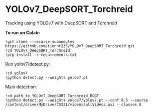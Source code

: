 # YOLOv7_DeepSORT_Torchreid
Tracking using YOLOv7 with DeepSORT and Torchreid

**To run on Colab:**
```
!git clone --recurse-submodules https://github.com/tiennt235/YOLOv7_DeepSORT_Torchreid.git
!cd YOLOv7_DeepSORT_Torchreid
!pip install -r requirements.txt
```
Run yolov7/detect.py:  
```
!cd yolov7
!python detect.py --weights yolov7.pt
```
Main detection:
```
!cd path_to_YOLOv7_DeepSORT_Torchreid_ROOT
!python detect.py --weights yolov7/yolov7.pt --conf 0.5 --source /content/drive/MyDrive/CS331/videos/allVideos.avi --classes 0
```